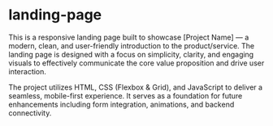# landing-page
This is a responsive landing page built to showcase [Project Name] — a modern, clean, and user-friendly introduction to the product/service. The landing page is designed with a focus on simplicity, clarity, and engaging visuals to effectively communicate the core value proposition and drive user interaction.

The project utilizes HTML, CSS (Flexbox & Grid), and JavaScript to deliver a seamless, mobile-first experience. It serves as a foundation for future enhancements including form integration, animations, and backend connectivity.